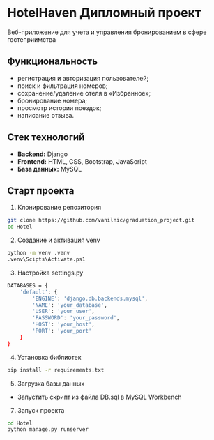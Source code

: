# HotelHaven Дипломный проект
Веб-приложение для учета и управления бронированием в сфере гостеприимства

## Функциональность
* регистрация и авторизация пользователей;
* поиск и фильтрация номеров; 
* сохранение/удаление отеля в «Избранное»;
* бронирование номера;
* просмотр истории поездок;
* написание отзыва.

## Стек технологий
- **Backend:** Django  
- **Frontend:** HTML, CSS, Bootstrap, JavaScript  
- **База данных:** MySQL  

## Старт проекта
1) Клонирование репозитория
```bash
git clone https://github.com/vanilnic/graduation_project.git
cd Hotel
```
2) Создание и активация venv
```bash
python -m venv .venv
.venv\Scipts\Activate.ps1
```
3) Настройка settings.py
```bash
DATABASES = {
    'default': {
        'ENGINE': 'django.db.backends.mysql',
        'NAME': 'your_database',
        'USER': 'your_user',
        'PASSWORD': 'your_password',
        'HOST': 'your_host',
        'PORT': 'your_port'
    }
}
```
4) Установка библиотек
```bash
pip install -r requirements.txt
```
5) Загрузка базы данных
* Запустить скрипт из файла DB.sql в MySQL Workbench
7) Запуск проекта
```bash
cd Hotel
python manage.py runserver
```
